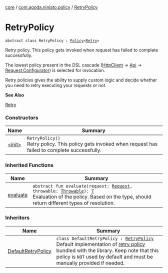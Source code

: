 [core](../../index.md) / [com.agoda.ninjato.policy](../index.md) / [RetryPolicy](./index.md)

# RetryPolicy

`abstract class RetryPolicy : `[`Policy`](../-policy/index.md)`<`[`Retry`](../-retry/index.md)`>`

Retry policy.
This policy gets invoked when request has failed to complete successfully.

The lowest policy present in the DSL cascade ([HttpClient](../../com.agoda.ninjato.http/-http-client/index.md)
-&gt; [Api](../../com.agoda.ninjato/-api/index.md) -&gt; [Request.Configurator](../../com.agoda.ninjato.http/-request/-configurator/index.md)) is selected for invocation.

Retry policies gives the ability to supply custom logic and decide whether you need to retry executing
your requests or not.

**See Also**

[Retry](../-retry/index.md)

### Constructors

| Name | Summary |
|---|---|
| [&lt;init&gt;](-init-.md) | `RetryPolicy()`<br>Retry policy. This policy gets invoked when request has failed to complete successfully. |

### Inherited Functions

| Name | Summary |
|---|---|
| [evaluate](../-policy/evaluate.md) | `abstract fun evaluate(request: `[`Request`](../../com.agoda.ninjato.http/-request/index.md)`, throwable: `[`Throwable`](https://kotlinlang.org/api/latest/jvm/stdlib/kotlin/-throwable/index.html)`): `[`T`](../-policy/index.md#T)<br>Evaluation of the policy. Based on the type, should return different types of resolution. |

### Inheritors

| Name | Summary |
|---|---|
| [DefaultRetryPolicy](../../com.agoda.ninjato.policy.impl/-default-retry-policy/index.md) | `class DefaultRetryPolicy : `[`RetryPolicy`](./index.md)<br>Default implementation of [retry policy](./index.md) bundled with the library. Keep note that this policy is `NOT` used by default and must be manually provided if needed. |
